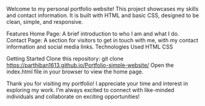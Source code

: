 Welcome to my personal portfolio website! This project showcases my skills and contact information. It is built with HTML and basic CSS, designed to be clean, simple, and responsive.

Features
Home Page: A brief introduction to who I am and what I do.
Contact Page: A section for visitors to get in touch with me, with my contact information and social media links.
Technologies Used
HTML
CSS

Getting Started
Clone this repository:
git clone https://parthiban1613.github.io/Portfolio-simple-website/
Open the index.html file in your browser to view the home page.

Thank you for visiting my portfolio!
I appreciate your time and interest in exploring my work. I’m always excited to connect with like-minded individuals and collaborate on exciting opportunities!

